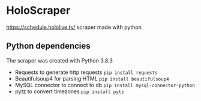 # HoloScraper
https://schedule.hololive.tv/ scraper made with python

## Python dependencies
The scraper was created with Python 3.8.3
* Requests to generate http requests ```pip install requests```
* Beautifulsoup4 for parsing HTML ```pip install beautifulsoup4```
* MySQL connector to connect to db ```pip install mysql-connector-python```
* pytz to convert timezones ```pip install pytz```
